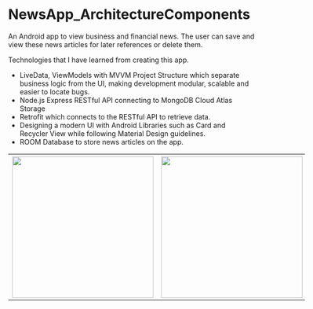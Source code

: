 # NewsApp_ArchitectureComponents

An Android app to view business and financial news.
The user can save and view these news articles for later references or delete them. 

Technologies that I have learned from creating this app.

* LiveData, ViewModels with MVVM Project Structure which separate business logic from the UI, making development modular, scalable and easier to locate bugs.
* Node.js Express RESTful API connecting to MongoDB Cloud Atlas Storage
* Retrofit which connects to the RESTful API to retrieve data. 
* Designing a modern UI with Android Libraries such as Card and Recycler View while following Material Design guidelines.
* ROOM Database to store news articles on the app.

<table style="width:120%">
  <tr>
    <th><img src="https://user-images.githubusercontent.com/25613143/128639517-590022a3-ca82-4b78-8626-0a563f0daa39.png" width="288"></th>
    <th><img src="https://user-images.githubusercontent.com/25613143/128736266-0aba089e-e9c6-424c-b23a-397e4295b5d5.png" width="288"></th> 
  </tr>
</table>
